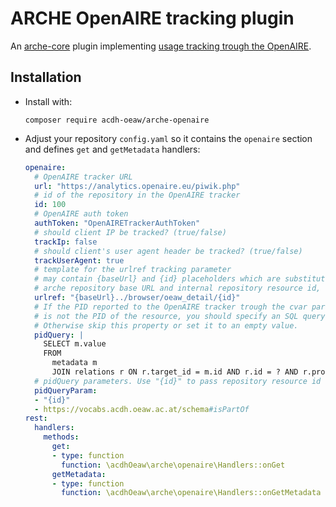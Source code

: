 # ARCHE OpenAIRE tracking plugin

An [arche-core](https://github.com/acdh-oeaw/arche-core) plugin implementing [usage tracking trough the OpenAIRE](https://openaire.github.io/usage-statistics-guidelines/service-specification/service-spec/).

## Installation

* Install with:
  ```
  composer require acdh-oeaw/arche-openaire
  ```
* Adjust your repository `config.yaml` so it contains the `openaire` section and defines `get` and `getMetadata` handlers:
  ```yaml
  openaire:
    # OpenAIRE tracker URL
    url: "https://analytics.openaire.eu/piwik.php"
    # id of the repository in the OpenAIRE tracker
    id: 100
    # OpenAIRE auth token
    authToken: "OpenAIRETrackerAuthToken"
    # should client IP be tracked? (true/false)
    trackIp: false
    # should client's user agent header be tracked? (true/false)
    trackUserAgent: true
    # template for the urlref tracking parameter
    # may contain {baseUrl} and {id} placeholders which are substituted with
    # arche repository base URL and internal repository resource id, respectively
    urlref: "{baseUrl}../browser/oeaw_detail/{id}"
    # If the PID reported to the OpenAIRE tracker trough the cvar parameter
    # is not the PID of the resource, you should specify an SQL query fetching it.
    # Otherwise skip this property or set it to an empty value.
    pidQuery: |
      SELECT m.value 
      FROM 
        metadata m 
        JOIN relations r ON r.target_id = m.id AND r.id = ? AND r.property = ?
    # pidQuery parameters. Use "{id}" to pass repository resource id
    pidQueryParam:
    - "{id}"
    - https://vocabs.acdh.oeaw.ac.at/schema#isPartOf
  rest:
    handlers:
      methods:
        get:
        - type: function
          function: \acdhOeaw\arche\openaire\Handlers::onGet
        getMetadata:
        - type: function
          function: \acdhOeaw\arche\openaire\Handlers::onGetMetadata
  ```
